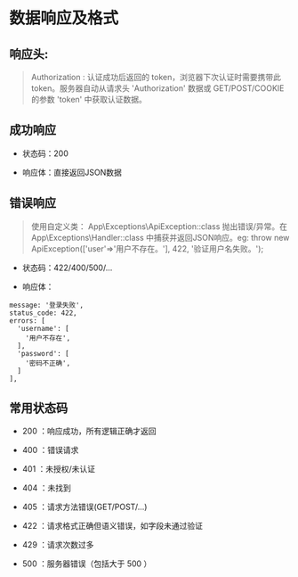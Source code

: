 # 数据响应及格式

## 响应头:

> Authorization : 认证成功后返回的 token，浏览器下次认证时需要携带此 token。服务器自动从请求头
 'Authorization' 数据或 GET/POST/COOKIE 的参数 'token' 中获取认证数据。

## 成功响应

- 状态码：200

- 响应体：直接返回JSON数据

## 错误响应

> 使用自定义类： App\Exceptions\ApiException::class 抛出错误/异常。在 App\Exceptions\Handler::class
中捕获并返回JSON响应。eg: throw new ApiException(['user'=>'用户不存在。'], 422, '验证用户名失败。');

- 状态码：422/400/500/...

- 响应体：
```
message: '登录失败',
status_code: 422,
errors: [
  'username': [
    '用户不存在',
  ],
  'password': [
    '密码不正确',
  ]
],
```
## 常用状态码

- 200 ：响应成功，所有逻辑正确才返回

- 400 ：错误请求

- 401 ：未授权/未认证

- 404 ：未找到

- 405 ：请求方法错误(GET/POST/...)

- 422 ：请求格式正确但语义错误，如字段未通过验证

- 429 ：请求次数过多

- 500 ：服务器错误（包括大于 500 ）